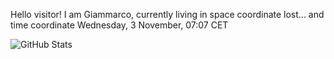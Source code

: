Hello visitor! I am Giammarco, currently living in space coordinate lost... and time coordinate Wednesday, 3 November, 07:07 CET

![GitHub Stats](https://github-readme-stats.vercel.app/api?username=grcasanova)
